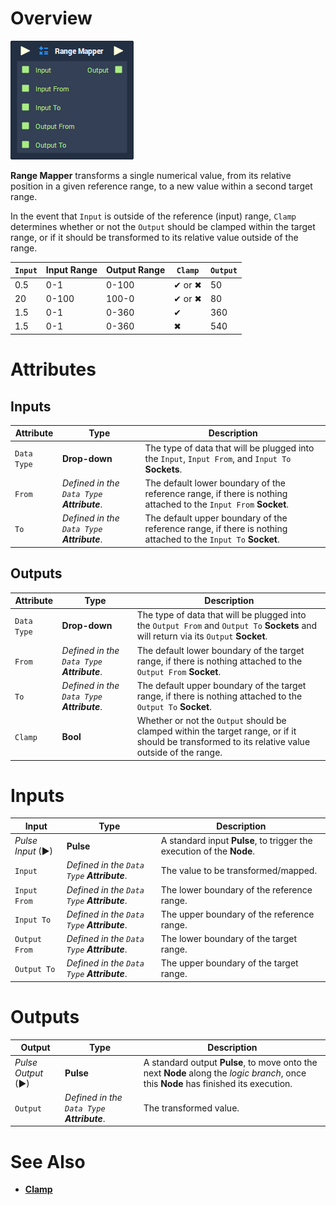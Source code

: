 # Overview

![The Range Mapper Node.](../../.gitbook/assets/node-range-mapper.png)

**Range Mapper** transforms a single numerical value, from its relative position in a given reference range, to a new value within a second target range.

In the event that `Input` is outside of the reference (input) range, `Clamp` determines whether or not the `Output` should be clamped within the target range, or if it should be transformed to its relative value outside of the range.

|`Input`|Input Range|Output Range|`Clamp`|`Output`|
|---|---|---|---|---|
|0.5|0-1|0-100|✔ or ✖|50|
|20|0-100|100-0|✔ or ✖|80|
|1.5|0-1|0-360|✔|360|
|1.5|0-1|0-360|✖|540|

# Attributes

## Inputs

|Attribute|Type|Description|
|---|---|---|
|`Data Type`|**Drop-down**|The type of data that will be plugged into the `Input`, `Input From`, and `Input To` **Sockets**.|
|`From`|*Defined in the `Data Type` **Attribute***.|The default lower boundary of the reference range, if there is nothing attached to the `Input From` **Socket**.|
|`To`|*Defined in the `Data Type` **Attribute***.|The default upper boundary of the reference range, if there is nothing attached to the `Input To` **Socket**.|

## Outputs

|Attribute|Type|Description|
|---|---|---|
|`Data Type`|**Drop-down**|The type of data that will be plugged into the `Output From` and `Output To` **Sockets** and will return via its `Output` **Socket**.|
|`From`|*Defined in the `Data Type` **Attribute***.|The default lower boundary of the target range, if there is nothing attached to the `Output From` **Socket**.|
|`To`|*Defined in the `Data Type` **Attribute***.|The default upper boundary of the target range, if there is nothing attached to the `Output To` **Socket**.|
|`Clamp`|**Bool**|Whether or not the `Output` should be clamped within the target range, or if it should be transformed to its relative value outside of the range.|

# Inputs

|Input|Type|Description|
|---|---|---|
|*Pulse Input* (►)|**Pulse**|A standard input **Pulse**, to trigger the execution of the **Node**.|
|`Input`|*Defined in the `Data Type` **Attribute***.|The value to be transformed/mapped.|
|`Input From`|*Defined in the `Data Type` **Attribute***.|The lower boundary of the reference range.|
|`Input To`|*Defined in the `Data Type` **Attribute***.|The upper boundary of the reference range.|
|`Output From`|*Defined in the `Data Type` **Attribute***.|The lower boundary of the target range.|
|`Output To`|*Defined in the `Data Type` **Attribute***.|The upper boundary of the target range.|

# Outputs

|Output|Type|Description|
|---|---|---|
|*Pulse Output* (►)|**Pulse**|A standard output **Pulse**, to move onto the next **Node** along the *logic branch*, once this **Node** has finished its execution.|
|`Output`|*Defined in the `Data Type` **Attribute***.|The transformed value.|

# See Also

- [**Clamp**](clamp.md)